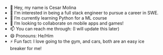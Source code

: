 - 👋 Hey, my name is Cesar Molina
- 👀 I'm interested in being a full stack engineer to pursue a career in SWE.
- 🌱 I’m currently learning Python for a ML course
- 💞️ I’m looking to collaborate on mobile apps and games!
- 📫 You can reach me through: (I will update this later)
- 😄 Pronouns: He/Him
- ⚡ Fun fact: I love going to the gym, and cars, both are an easy ice breaker for me!

<!---
cesarmolina-lop/cesarmolina-lop is a ✨ special ✨ repository because its `README.md` (this file) appears on your GitHub profile.
You can click the Preview link to take a look at your changes.
--->
